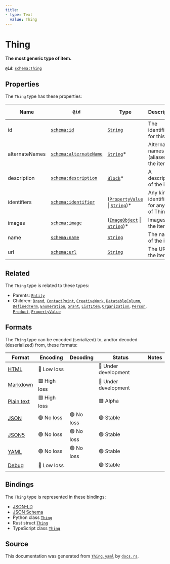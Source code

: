 ```yaml
---
title:
- type: Text
  value: Thing
---
```


# Thing

**The most generic type of item.**

**`@id`**: [`schema:Thing`](https://schema.org/Thing)

## Properties

The `Thing` type has these properties:

| Name           | `@id`                                                      | Type                                                                                                                                                       | Description                                   | Inherited from                                                      |
| -------------- | ---------------------------------------------------------- | ---------------------------------------------------------------------------------------------------------------------------------------------------------- | --------------------------------------------- | ------------------------------------------------------------------- |
| id             | [`schema:id`](https://schema.org/id)                       | [`String`](https://stencila.dev/docs/reference/schema/data/string)                                                                                         | The identifier for this item                  | [`Entity`](https://stencila.dev/docs/reference/schema/other/entity) |
| alternateNames | [`schema:alternateName`](https://schema.org/alternateName) | [`String`](https://stencila.dev/docs/reference/schema/data/string)*                                                                                        | Alternate names (aliases) for the item.       | [`Thing`](https://stencila.dev/docs/reference/schema/other/thing)   |
| description    | [`schema:description`](https://schema.org/description)     | [`Block`](https://stencila.dev/docs/reference/schema/prose/block)*                                                                                         | A description of the item.                    | [`Thing`](https://stencila.dev/docs/reference/schema/other/thing)   |
| identifiers    | [`schema:identifier`](https://schema.org/identifier)       | ([`PropertyValue`](https://stencila.dev/docs/reference/schema/other/property-value) \| [`String`](https://stencila.dev/docs/reference/schema/data/string))* | Any kind of identifier for any kind of Thing. | [`Thing`](https://stencila.dev/docs/reference/schema/other/thing)   |
| images         | [`schema:image`](https://schema.org/image)                 | ([`ImageObject`](https://stencila.dev/docs/reference/schema/works/image-object) \| [`String`](https://stencila.dev/docs/reference/schema/data/string))*    | Images of the item.                           | [`Thing`](https://stencila.dev/docs/reference/schema/other/thing)   |
| name           | [`schema:name`](https://schema.org/name)                   | [`String`](https://stencila.dev/docs/reference/schema/data/string)                                                                                         | The name of the item.                         | [`Thing`](https://stencila.dev/docs/reference/schema/other/thing)   |
| url            | [`schema:url`](https://schema.org/url)                     | [`String`](https://stencila.dev/docs/reference/schema/data/string)                                                                                         | The URL of the item.                          | [`Thing`](https://stencila.dev/docs/reference/schema/other/thing)   |

## Related

The `Thing` type is related to these types:

- Parents: [`Entity`](https://stencila.dev/docs/reference/schema/other/entity)
- Children: [`Brand`](https://stencila.dev/docs/reference/schema/other/brand), [`ContactPoint`](https://stencila.dev/docs/reference/schema/other/contact-point), [`CreativeWork`](https://stencila.dev/docs/reference/schema/works/creative-work), [`DatatableColumn`](https://stencila.dev/docs/reference/schema/data/datatable-column), [`DefinedTerm`](https://stencila.dev/docs/reference/schema/prose/defined-term), [`Enumeration`](https://stencila.dev/docs/reference/schema/other/enumeration), [`Grant`](https://stencila.dev/docs/reference/schema/other/grant), [`ListItem`](https://stencila.dev/docs/reference/schema/prose/list-item), [`Organization`](https://stencila.dev/docs/reference/schema/other/organization), [`Person`](https://stencila.dev/docs/reference/schema/other/person), [`Product`](https://stencila.dev/docs/reference/schema/other/product), [`PropertyValue`](https://stencila.dev/docs/reference/schema/other/property-value)

## Formats

The `Thing` type can be encoded (serialized) to, and/or decoded (deserialized) from, these formats:

| Format                                                           | Encoding       | Decoding     | Status                 | Notes |
| ---------------------------------------------------------------- | -------------- | ------------ | ---------------------- | ----- |
| [HTML](https://stencila.dev/docs/reference/formats/{name})       | 🔷 Low loss     |              | 🚧 Under development    |       |
| [Markdown](https://stencila.dev/docs/reference/formats/{name})   | 🟥 High loss    |              | 🚧 Under development    |       |
| [Plain text](https://stencila.dev/docs/reference/formats/{name}) | 🟥 High loss    |              | 🟥 Alpha                |       |
| [JSON](https://stencila.dev/docs/reference/formats/{name})       | 🟢 No loss      | 🟢 No loss    | 🟢 Stable               |       |
| [JSON5](https://stencila.dev/docs/reference/formats/{name})      | 🟢 No loss      | 🟢 No loss    | 🟢 Stable               |       |
| [YAML](https://stencila.dev/docs/reference/formats/{name})       | 🟢 No loss      | 🟢 No loss    | 🟢 Stable               |       |
| [Debug](https://stencila.dev/docs/reference/formats/{name})      | 🔷 Low loss     |              | 🟢 Stable               |       |

## Bindings

The `Thing` type is represented in these bindings:

- [JSON-LD](https://stencila.dev/Thing.jsonld)
- [JSON Schema](https://stencila.dev/Thing.schema.json)
- Python class [`Thing`](https://github.com/stencila/stencila/blob/main/python/stencila/types/thing.py)
- Rust struct [`Thing`](https://github.com/stencila/stencila/blob/main/rust/schema/src/types/thing.rs)
- TypeScript class [`Thing`](https://github.com/stencila/stencila/blob/main/typescript/src/types/Thing.ts)

## Source

This documentation was generated from [`Thing.yaml`](https://github.com/stencila/stencila/blob/main/schema/Thing.yaml) by [`docs.rs`](https://github.com/stencila/stencila/blob/main/rust/schema-gen/src/docs.rs).